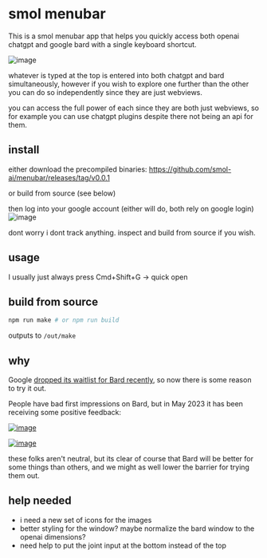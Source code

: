 # smol menubar

This is a smol menubar app that helps you quickly access both openai chatgpt and google bard with a single keyboard shortcut.

![image](https://github.com/smol-ai/menubar/assets/6764957/f753f880-b544-4c61-a12b-6359460db4e0)

whatever is typed at the top is entered into both chatgpt and bard simultaneously, however if you wish to explore one further than the other you can do so independently since they are just webviews.

you can access the full power of each since they are both just webviews, so for example you can use chatgpt plugins despite there not being an api for them.

## install

either download the precompiled binaries: https://github.com/smol-ai/menubar/releases/tag/v0.0.1

or build from source (see below)

then log into your google account (either will do, both rely on google login)
![image](https://github.com/smol-ai/menubar/assets/6764957/dce5b127-e8c2-4be2-97d3-e2fa3042ef24)

dont worry i dont track anything. inspect and build from source if you wish.

## usage

I usually just always press Cmd+Shift+G -> quick open

## build from source

```bash
npm run make # or npm run build
```

outputs to `/out/make`

## why

Google [dropped its waitlist for Bard recently](https://www.theverge.com/2023/5/10/23718066/google-bard-ai-features-waitlist-dark-mode-visual-search-io), so now there is some reason to try it out.

People have bad first impressions on Bard, but in May 2023 it has been receiving some positive feedback:

[![image](https://github.com/smol-ai/menubar/assets/6764957/0d86234e-1d91-4863-8311-580888511b20)](https://twitter.com/masadfrost/status/1655802654927507457?s=46&t=90xQ8sGy63D2OtiaoGJuww)

[![image](https://github.com/smol-ai/menubar/assets/6764957/e191701a-0b32-43aa-abc0-42e6fd9584aa)](https://twitter.com/amasad/status/1657510601202221056?s=46&t=90xQ8sGy63D2OtiaoGJuww)

these folks aren't neutral, but its clear of course that Bard will be better for some things than others, and we might as well lower the barrier for trying them out.

## help needed

- i need a new set of icons for the images
- better styling for the window? maybe normalize the bard window to the openai dimensions?
- need help to put the joint input at the bottom instead of the top
